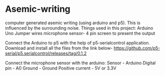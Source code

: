 # Asemic-writing
computer generated asemic writing (using arduino and p5). This is influenced by the surrounding noise.
Things used in this project:
 Arduino Uno
 Jumper wires
 microphone sensor- 4 pin
 screen to present the output

Connect the Arduino to p5 with the help of p5-serialcontrol application. Download and install all the files from the link below-
https://github.com/p5-serial/p5.serialcontrol/releases/tag/0.1.2

Connect the microphone sensor with the arduino:
Sensor - Arduino
Digital pin - A0
Ground - Ground
Positive current - 5V or 3.3V
